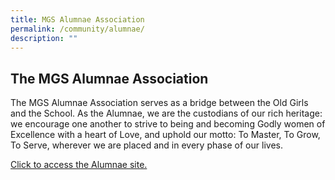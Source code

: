 ```yaml
---
title: MGS Alumnae Association
permalink: /community/alumnae/
description: ""
---
```

## The MGS Alumnae Association

The MGS Alumnae Association serves as a bridge between the Old Girls and the School. As the Alumnae, we are the custodians of our rich heritage: we encourage one another to strive to being and becoming Godly women of Excellence with a heart of Love, and uphold our motto: To Master, To Grow, To Serve, wherever we are placed and in every phase of our lives.

[Click to access the Alumnae site.](https://www.mgsalumnae.com/)